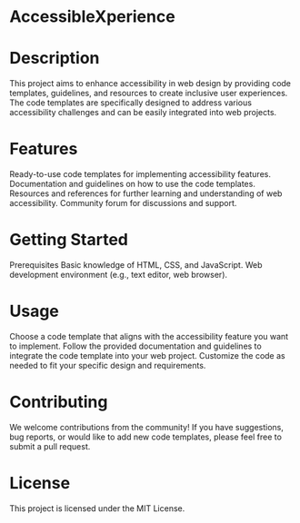 # AccessibleXperience

# Description
This project aims to enhance accessibility in web design by providing code templates, guidelines,
and resources to create inclusive user experiences. The code templates are specifically designed to address various accessibility challenges and can be easily integrated into web projects.


# Features
Ready-to-use code templates for implementing accessibility features.
Documentation and guidelines on how to use the code templates.
Resources and references for further learning and understanding of web accessibility.
Community forum for discussions and support.

# Getting Started
Prerequisites
Basic knowledge of HTML, CSS, and JavaScript.
Web development environment (e.g., text editor, web browser).

# Usage
Choose a code template that aligns with the accessibility feature you want to implement.
Follow the provided documentation and guidelines to integrate the code template into your web project.
Customize the code as needed to fit your specific design and requirements.

# Contributing
We welcome contributions from the community! If you have suggestions, bug reports, or would like to add new code templates, please feel free to submit a pull request.

# License
This project is licensed under the MIT License.
